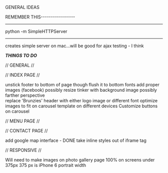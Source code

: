 GENERAL IDEAS

<!-- Idea - Not sure how this will work for performance, but I'm going to put a carousel on the index/menu/photo gallery pages. Will try to customize each one in time.
  taken care of by bootstrap
 -->
 REMEMBER THIS-----------------
**************
 python -m SimpleHTTPServer
**************
creates simple server on mac...will be good for ajax testing - I think



*****THINGS TO DO*****

// GENERAL //
  <!-- replace top navbar code with 'navbar-inverse' class - DONE
    this means undoing the custom stylings to get the effects of inverse
 -->


// INDEX PAGE //

  unstick footer to bottom of page
    though flush it to bottom
  fonts
  add proper images (facebook)
    possibly resize
  tinker with background image
    possibly farther perspective  
  replace 'Brunzies' header with either logo image or different font
  optimize images to fit on carousel template on different devices
  Customize buttons on carousel



// MENU PAGE //




// CONTACT PAGE //

  add google map interface - DONE
    take inline styles out of iframe tag 

// RESPONSIVE //

  Will need to make images on photo gallery page 100% on screens under 375px
    375 px is iPhone 6 portrait width